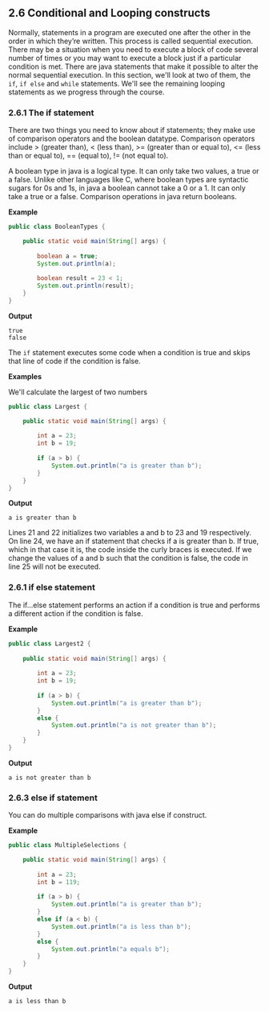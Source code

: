 ## 2.6 Conditional and Looping constructs

Normally, statements in a program are executed one after the other in the order in which they’re written. This process is 
called sequential execution. There may be a situation when you need to execute a block of code several number of times or you may
 want to execute a block just if a particular condition is met. There are java statements that make it possible to alter the normal
 sequential execution. In this section, we'll look at two of them, the `if`, `if else` and `while` statements. We'll see the remaining looping statements as we progress through the course.
 
### 2.6.1 The if statement
 
 There are two things you need to know about if statements; they make use of comparison operators and the boolean datatype.
 Comparison operators include > (greater than), < (less than), >= (greater than or equal to), <= (less than or equal to), == (equal to), != (not equal to).
 
 A boolean type in java is a logical type. It can only take two values, a true or a false. Unlike other languages like C, where boolean types are syntactic sugars for 0s and 1s, in java a boolean cannot take a 0 or a 1. It can only take a true or a false. Comparison operations in java return booleans. 
 
 **Example**
 
 ```java
 public class BooleanTypes {
 
     public static void main(String[] args) {
     
         boolean a = true;
         System.out.println(a);
         
         boolean result = 23 < 1;
         System.out.println(result);
     }
 }
 ```
 
 **Output**
 
 ```
 true
 false
 ```
 
 The `if` statement executes some code when a condition is true and skips that line of code if the condition is false.
 
 **Examples**
 
 We'll calculate the largest of two numbers
 
 ```java
 public class Largest {
 
     public static void main(String[] args) {
     
         int a = 23;
         int b = 19;
         
         if (a > b) {
             System.out.println("a is greater than b");
         }
     }
 }
 ```
 
 **Output**
 
`a is greater than b`

Lines 21 and 22 initializes two variables a and b to 23 and 19 respectively. On line 24, we have an if statement that checks if
a is greater than b. If true, which in that case it is, the code inside the curly braces is executed.
If we change the values of a and b such that the condition is false, the code in line 25 will not be executed.

### 2.6.1 if else statement

The if...else statement performs an action if a condition is true and performs a different action if the condition is false.

**Example**

```java
public class Largest2 {
 
    public static void main(String[] args) {
    
        int a = 23;
        int b = 19;
        
        if (a > b) {
            System.out.println("a is greater than b");
        }
        else {
            System.out.println("a is not greater than b");
        }
    }
}
```

**Output**

`a is not greater than b`

### 2.6.3 else if statement

You can do multiple comparisons with java else if construct.

**Example**

```java
public class MultipleSelections {

    public static void main(String[] args) {
    
        int a = 23;
        int b = 119;
        
        if (a > b) {
            System.out.println("a is greater than b");
        }
        else if (a < b) {
            System.out.println("a is less than b");
        }
        else {
            System.out.println("a equals b");
        }
    }
}
```

**Output**

`a is less than b`
